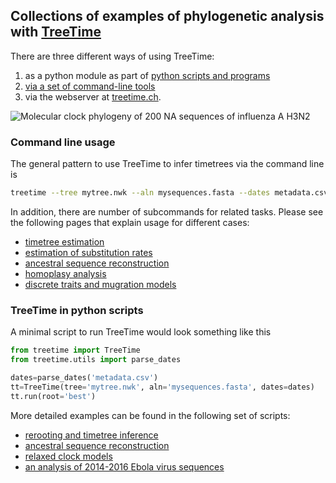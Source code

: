 ## Collections of examples of phylogenetic analysis with [TreeTime](https://github.com/neherlab/treetime)

There are three different ways of using TreeTime:
 1. as a python module as part of [python scripts and programs](#treetime-in-python-scripts)
 2. [via a set of command-line tools](#command-line-usage)
 3. via the webserver at [treetime.ch](http://treetime.ch).

![Molecular clock phylogeny of 200 NA sequences of influenza A H3N2](https://raw.githubusercontent.com/neherlab/treetime_examples/master/figures/tree_and_clock.png)

### Command line usage
The general pattern to use TreeTime to infer timetrees via the command line is
```bash
treetime --tree mytree.nwk --aln mysequences.fasta --dates metadata.csv
```
In addition, there are number of subcommands for related tasks.
Please see the following pages that explain usage for different cases:
 * [timetree estimation](timetree.md)
 * [estimation of substitution rates](clock.md)
 * [ancestral sequence reconstruction](ancestral.md)
 * [homoplasy analysis](homoplasy.md)
 * [discrete traits and mugration models](mugration.md)


### TreeTime in python scripts
A minimal script to run TreeTime would look something like this
```python
from treetime import TreeTime
from treetime.utils import parse_dates

dates=parse_dates('metadata.csv')
tt=TreeTime(tree='mytree.nwk', aln='mysequences.fasta', dates=dates)
tt.run(root='best')
```
More detailed examples can be found in the following set of scripts:
 * [rerooting and timetree inference](scripts/rerooting_and_timetrees.py)
 * [ancestral sequence reconstruction](scripts/ancestral.py)
 * [relaxed clock models](scripts/relaxed_clock.py)
 * [an analysis of 2014-2016 Ebola virus sequences](scripts/ebola.py)
